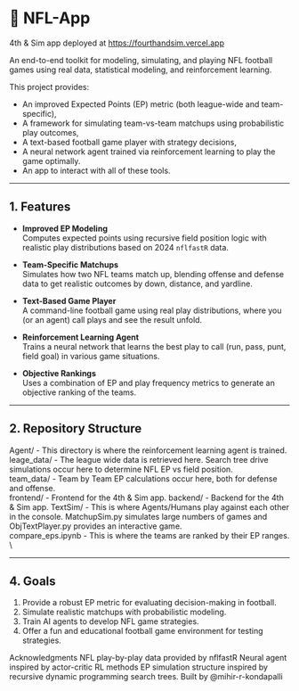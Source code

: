 # 🏈 NFL-App

4th & Sim app deployed at https://fourthandsim.vercel.app

An end-to-end toolkit for modeling, simulating, and playing NFL football games using real data, statistical modeling, and reinforcement learning.

This project provides:
- An improved Expected Points (EP) metric (both league-wide and team-specific),
- A framework for simulating team-vs-team matchups using probabilistic play outcomes,
- A text-based football game player with strategy decisions,
- A neural network agent trained via reinforcement learning to play the game optimally.
- An app to interact with all of these tools.

---

## 1. Features

- **Improved EP Modeling**  
  Computes expected points using recursive field position logic with realistic play distributions based on 2024 `nflfastR` data.

- **Team-Specific Matchups**  
  Simulates how two NFL teams match up, blending offense and defense data to get realistic outcomes by down, distance, and yardline.

- **Text-Based Game Player**  
  A command-line football game using real play distributions, where you (or an agent) call plays and see the result unfold.

- **Reinforcement Learning Agent**  
  Trains a neural network that learns the best play to call (run, pass, punt, field goal) in various game situations.

- **Objective Rankings**  
  Uses a combination of EP and play frequency metrics to generate an objective ranking of the teams.

---

## 2. Repository Structure

Agent/ - This directory is where the reinforcement learning agent is trained. \
leage_data/ - The league wide data is retrieved here. Search tree drive simulations occur here to determine NFL EP vs field position. \
team_data/ - Team by Team EP calculations occur here, both for defense and offense. \
frontend/ - Frontend for the 4th & Sim app.
backend/ - Backend for the 4th & Sim app.
TextSim/ - This is where Agents/Humans play against each other in the console. MatchupSim.py simulates large numbers of games and ObjTextPlayer.py provides an interactive game. \
compare_eps.ipynb - This is where the teams are ranked by their EP ranges. \

---

## 4. Goals
1. Provide a robust EP metric for evaluating decision-making in football.
2. Simulate realistic matchups with probabilistic modeling.
3. Train AI agents to develop NFL game strategies.
4. Offer a fun and educational football game environment for testing strategies.

Acknowledgments
NFL play-by-play data provided by nflfastR
Neural agent inspired by actor-critic RL methods
EP simulation structure inspired by recursive dynamic programming search trees.
Built by @mihir-r-kondapalli

